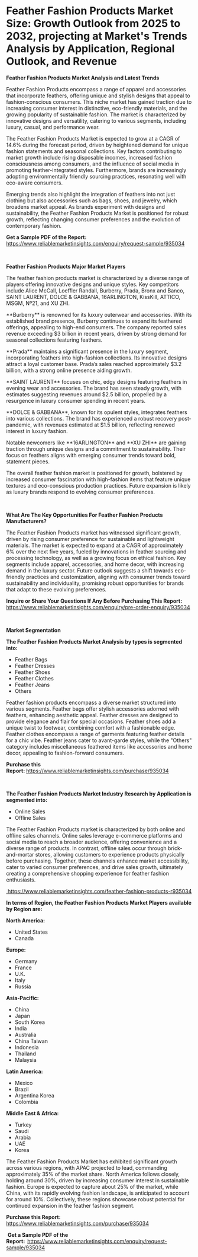 <p><h1>Feather Fashion Products Market Size: Growth Outlook from 2025 to 2032, projecting at Market's Trends Analysis by Application, Regional Outlook, and Revenue</h1></p><p><strong>Feather Fashion Products Market Analysis and Latest Trends</strong></p>
<p><p>Feather Fashion Products encompass a range of apparel and accessories that incorporate feathers, offering unique and stylish designs that appeal to fashion-conscious consumers. This niche market has gained traction due to increasing consumer interest in distinctive, eco-friendly materials, and the growing popularity of sustainable fashion. The market is characterized by innovative designs and versatility, catering to various segments, including luxury, casual, and performance wear.</p><p>The Feather Fashion Products Market is expected to grow at a CAGR of 14.6% during the forecast period, driven by heightened demand for unique fashion statements and seasonal collections. Key factors contributing to market growth include rising disposable incomes, increased fashion consciousness among consumers, and the influence of social media in promoting feather-integrated styles. Furthermore, brands are increasingly adopting environmentally friendly sourcing practices, resonating well with eco-aware consumers.</p><p>Emerging trends also highlight the integration of feathers into not just clothing but also accessories such as bags, shoes, and jewelry, which broadens market appeal. As brands experiment with designs and sustainability, the Feather Fashion Products Market is positioned for robust growth, reflecting changing consumer preferences and the evolution of contemporary fashion.</p></p>
<p><strong>Get a Sample PDF of the Report:&nbsp;</strong> <a href="https://www.reliablemarketinsights.com/enquiry/request-sample/935034?utm_campaign=3712&utm_medium=2&utm_source=Github&utm_content=ia&utm_term=18042025&utm_id=feather-fashion-products">https://www.reliablemarketinsights.com/enquiry/request-sample/935034</a></p>
<p>&nbsp;</p>
<p><strong>Feather Fashion Products Major Market Players</strong></p>
<p><p>The feather fashion products market is characterized by a diverse range of players offering innovative designs and unique styles. Key competitors include Alice McCall, Loeffler Randall, Burberry, Prada, Bronx and Banco, SAINT LAURENT, DOLCE & GABBANA, 16ARLINGTON, KissKill, ATTICO, MSGM, Nº21, and XU ZHI.</p><p>**Burberry** is renowned for its luxury outerwear and accessories. With its established brand presence, Burberry continues to expand its feathered offerings, appealing to high-end consumers. The company reported sales revenue exceeding $3 billion in recent years, driven by strong demand for seasonal collections featuring feathers.</p><p>**Prada** maintains a significant presence in the luxury segment, incorporating feathers into high-fashion collections. Its innovative designs attract a loyal customer base. Prada’s sales reached approximately $3.2 billion, with a strong online presence aiding growth.</p><p>**SAINT LAURENT** focuses on chic, edgy designs featuring feathers in evening wear and accessories. The brand has seen steady growth, with estimates suggesting revenues around $2.5 billion, propelled by a resurgence in luxury consumer spending in recent years.</p><p>**DOLCE & GABBANA**, known for its opulent styles, integrates feathers into various collections. The brand has experienced a robust recovery post-pandemic, with revenues estimated at $1.5 billion, reflecting renewed interest in luxury fashion.</p><p>Notable newcomers like **16ARLINGTON** and **XU ZHI** are gaining traction through unique designs and a commitment to sustainability. Their focus on feathers aligns with emerging consumer trends toward bold, statement pieces.</p><p>The overall feather fashion market is positioned for growth, bolstered by increased consumer fascination with high-fashion items that feature unique textures and eco-conscious production practices. Future expansion is likely as luxury brands respond to evolving consumer preferences.</p></p>
<p>&nbsp;</p>
<p><strong>What Are The Key Opportunities For Feather Fashion Products Manufacturers?</strong></p>
<p><p>The Feather Fashion Products market has witnessed significant growth, driven by rising consumer preference for sustainable and lightweight materials. The market is expected to expand at a CAGR of approximately 6% over the next five years, fueled by innovations in feather sourcing and processing technology, as well as a growing focus on ethical fashion. Key segments include apparel, accessories, and home decor, with increasing demand in the luxury sector. Future outlook suggests a shift towards eco-friendly practices and customization, aligning with consumer trends toward sustainability and individuality, promising robust opportunities for brands that adapt to these evolving preferences.</p></p>
<p><strong>Inquire or Share Your Questions If Any Before Purchasing This Report:</strong> <a href="https://www.reliablemarketinsights.com/enquiry/pre-order-enquiry/935034?utm_campaign=3712&utm_medium=2&utm_source=Github&utm_content=ia&utm_term=18042025&utm_id=feather-fashion-products">https://www.reliablemarketinsights.com/enquiry/pre-order-enquiry/935034</a></p>
<p>&nbsp;</p>
<p><strong>Market Segmentation</strong></p>
<p><strong>The Feather Fashion Products Market Analysis by types is segmented into:</strong></p>
<p><ul><li>Feather Bags</li><li>Feather Dresses</li><li>Feather Shoes</li><li>Feather Clothes</li><li>Feather Jeans</li><li>Others</li></ul></p>
<p><p>Feather fashion products encompass a diverse market structured into various segments. Feather bags offer stylish accessories adorned with feathers, enhancing aesthetic appeal. Feather dresses are designed to provide elegance and flair for special occasions. Feather shoes add a unique twist to footwear, combining comfort with a fashionable edge. Feather clothes encompass a range of garments featuring feather details for a chic vibe. Feather jeans cater to avant-garde styles, while the "Others" category includes miscellaneous feathered items like accessories and home decor, appealing to fashion-forward consumers.</p></p>
<p><strong>Purchase this Report:&nbsp;</strong><a href="https://www.reliablemarketinsights.com/purchase/935034?utm_campaign=3712&utm_medium=2&utm_source=Github&utm_content=ia&utm_term=18042025&utm_id=feather-fashion-products">https://www.reliablemarketinsights.com/purchase/935034</a></p>
<p>&nbsp;</p>
<p><strong>The Feather Fashion Products Market Industry Research by Application is segmented into:</strong></p>
<p><ul><li>Online Sales</li><li>Offline Sales</li></ul></p>
<p><p>The Feather Fashion Products market is characterized by both online and offline sales channels. Online sales leverage e-commerce platforms and social media to reach a broader audience, offering convenience and a diverse range of products. In contrast, offline sales occur through brick-and-mortar stores, allowing customers to experience products physically before purchasing. Together, these channels enhance market accessibility, cater to varied consumer preferences, and drive sales growth, ultimately creating a comprehensive shopping experience for feather fashion enthusiasts.</p></p>
<p><a href="https://www.reliablemarketinsights.com/feather-fashion-products-r935034?utm_campaign=3712&utm_medium=2&utm_source=Github&utm_content=ia&utm_term=18042025&utm_id=feather-fashion-products">&nbsp;https://www.reliablemarketinsights.com/feather-fashion-products-r935034</a></p>
<p><strong>In terms of Region, the Feather Fashion Products Market Players available by Region are:</strong></p>
<p>
    <p> <strong> North America: </strong>
        <ul>
            <li>United States</li>
            <li>Canada</li>
        </ul>
        </p> 
    <p> <strong> Europe: </strong>
        <ul>
            <li>Germany</li>
            <li>France</li>
            <li>U.K.</li>
            <li>Italy</li>
            <li>Russia</li>
        </ul>
        </p> 
    <p> <strong> Asia-Pacific: </strong>
        <ul>
            <li>China</li>
            <li>Japan</li>
            <li>South Korea</li>
            <li>India</li>
            <li>Australia</li>
            <li>China Taiwan</li>
            <li>Indonesia</li>
            <li>Thailand</li>
            <li>Malaysia</li>
        </ul>
        </p> 
    <p> <strong> Latin America: </strong>
        <ul>
            <li>Mexico</li>
            <li>Brazil</li>
            <li>Argentina Korea</li>
            <li>Colombia</li>
        </ul>
        </p> 
    <p> <strong> Middle East & Africa: </strong>
        <ul>
            <li>Turkey</li>
            <li>Saudi</li>
            <li>Arabia</li>
            <li>UAE</li>
            <li>Korea</li>
        </ul>
    </p>
    </p>
<p><p>The Feather Fashion Products Market has exhibited significant growth across various regions, with APAC projected to lead, commanding approximately 35% of the market share. North America follows closely, holding around 30%, driven by increasing consumer interest in sustainable fashion. Europe is expected to capture about 25% of the market, while China, with its rapidly evolving fashion landscape, is anticipated to account for around 10%. Collectively, these regions showcase robust potential for continued expansion in the feather fashion segment.</p></p>
<p><strong>Purchase this Report: </strong><a href="https://www.reliablemarketinsights.com/purchase/935034?utm_campaign=3712&utm_medium=2&utm_source=Github&utm_content=ia&utm_term=18042025&utm_id=feather-fashion-products">https://www.reliablemarketinsights.com/purchase/935034</a></p>
<p>&nbsp;<strong>Get a Sample PDF of the Report:&nbsp;&nbsp;</strong><a href="https://www.reliablemarketinsights.com/enquiry/request-sample/935034?utm_campaign=3712&utm_medium=2&utm_source=Github&utm_content=ia&utm_term=18042025&utm_id=feather-fashion-products">https://www.reliablemarketinsights.com/enquiry/request-sample/935034</a></p>
<p><strong></strong></p>
<p><p></p><p></p><p></p></p>